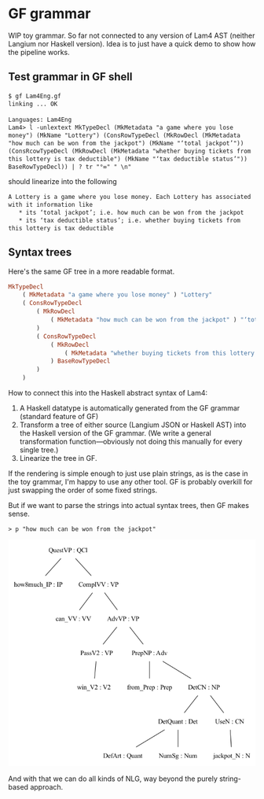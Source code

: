 # GF grammar

WIP toy grammar. So far not connected to any version of Lam4 AST (neither Langium nor Haskell version). Idea is to just have a quick demo to show how the pipeline works.


## Test grammar in GF shell

```
$ gf Lam4Eng.gf
linking ... OK

Languages: Lam4Eng
Lam4> l -unlextext MkTypeDecl (MkMetadata "a game where you lose money") (MkName "Lottery") (ConsRowTypeDecl (MkRowDecl (MkMetadata "how much can be won from the jackpot") (MkName "‘total jackpot’")) (ConsRcowTypeDecl (MkRowDecl (MkMetadata "whether buying tickets from this lottery is tax deductible") (MkName "‘tax deductible status’")) BaseRowTypeDecl)) | ? tr "°∞" " \n"
```
should linearize into the following
```
A Lottery is a game where you lose money. Each Lottery has associated with it information like
   * its ‘total jackpot’; i.e. how much can be won from the jackpot
   * its ‘tax deductible status’; i.e. whether buying tickets from this lottery is tax deductible
```

## Syntax trees

Here's the same GF tree in a more readable format.

```haskell
MkTypeDecl
    ( MkMetadata "a game where you lose money" ) "Lottery"
    ( ConsRowTypeDecl
        ( MkRowDecl
            ( MkMetadata "how much can be won from the jackpot" ) "‘total jackpot’"
        )
        ( ConsRowTypeDecl
            ( MkRowDecl
                ( MkMetadata "whether buying tickets from this lottery is tax deductible" ) "‘tax deductible status’"
            ) BaseRowTypeDecl
        )
    )
```

How to connect this into the Haskell abstract syntax of Lam4:

1. A Haskell datatype is automatically generated from the GF grammar (standard feature of GF)
2. Transform a tree of either source (Langium JSON or Haskell AST) into the Haskell version of the GF grammar. (We write a general transformation function—obviously not doing this manually for every single tree.)
3. Linearize the tree in GF.

If the rendering is simple enough to just use plain strings, as is the case in the toy grammar, I'm happy to use any other tool. GF is probably overkill for just swapping the order of some fixed strings.

But if we want to parse the strings into actual syntax trees, then GF makes sense.

```
> p "how much can be won from the jackpot"
```


![GF tree for "how much can be won from the jackpot"](graph.png "GF RGL tree for 'how much can be won from the jackpot'")

And with that we can do all kinds of NLG, way beyond the purely string-based approach.